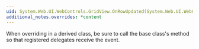 ```yaml
---
uid: System.Web.UI.WebControls.GridView.OnRowUpdated(System.Web.UI.WebControls.GridViewUpdatedEventArgs)
additional_notes.overrides: *content
---
```


<p>When overriding <xref href="System.Web.UI.WebControls.GridView.OnRowUpdated(System.Web.UI.WebControls.GridViewUpdatedEventArgs)"></xref> in a derived class, be sure to call the base class's <xref href="System.Web.UI.WebControls.GridView.OnRowUpdated(System.Web.UI.WebControls.GridViewUpdatedEventArgs)"></xref> method so that registered delegates receive the event.</p>


